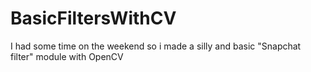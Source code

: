 # BasicFiltersWithCV
I had some time on the weekend so i made a silly and basic "Snapchat filter" module with OpenCV
